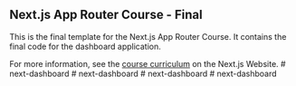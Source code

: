 ## Next.js App Router Course - Final

This is the final template for the Next.js App Router Course. It contains the final code for the dashboard application.

For more information, see the [course curriculum](https://nextjs.org/learn) on the Next.js Website.
#   n e x t - d a s h b o a r d  
 #   n e x t - d a s h b o a r d  
 #   n e x t - d a s h b o a r d  
 #   n e x t - d a s h b o a r d  
 
